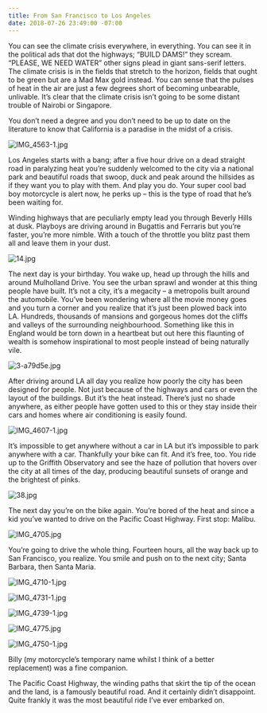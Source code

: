 ```yaml
---
title: From San Francisco to Los Angeles
date: 2018-07-26 23:49:00 -07:00
---
```


You can see the climate crisis everywhere, in everything. You can see it in the political ads that dot the highways; “BUILD DAMS!” they scream. “PLEASE, WE NEED WATER” other signs plead in giant sans-serif letters. The climate crisis is in the fields that stretch to the horizon, fields that ought to be green but are a Mad Max gold instead. You can sense that the pulses of heat in the air are just a few degrees short of becoming unbearable, unlivable. It’s clear that the climate crisis isn’t going to be some distant trouble of Nairobi or Singapore.

You don’t need a degree and you don’t need to be up to date on the literature to know that California is a paradise in the midst of a crisis.

![IMG_4563-1.jpg](/uploads/IMG_4563-1.jpg)

Los Angeles starts with a bang; after a five hour drive on a dead straight road in paralyzing heat you’re suddenly welcomed to the city via a national park and beautiful roads that swoop, duck and peak around the hillsides as if they want you to play with them. And play you do. Your super cool bad boy motorcycle is alert now, he perks up – this is the type of road that he’s been waiting for.

Winding highways that are peculiarly empty lead you through Beverly Hills at dusk. Playboys are driving around in Bugattis and Ferraris but you’re faster, you’re more nimble. With a touch of the throttle you blitz past them all and leave them in your dust.

![14.jpg](/uploads/14.jpg)

The next day is your birthday. You wake up, head up through the hills and around Mulholland Drive. You see the urban sprawl and wonder at this thing people have built. It’s not a city, it’s a megacity – a metropolis built around the automobile. You’ve been wondering where all the movie money goes and you turn a corner and you realize that it’s just been plowed back into LA. Hundreds, thousands of mansions and gorgeous homes dot the cliffs and valleys of the surrounding neighbourhood. Something like this in England would be torn down in a heartbeat but out here this flaunting of wealth is somehow inspirational to most people instead of being naturally vile.

![3-a79d5e.jpg](/uploads/3-a79d5e.jpg)

After driving around LA all day you realize how poorly the city has been designed for people. Not just because of the highways and cars or even the layout of the buildings. But it’s the heat instead. There’s just no shade anywhere, as either people have gotten used to this or they stay inside their cars and homes where air conditioning is easily found.

![IMG_4607-1.jpg](/uploads/IMG_4607-1.jpg)

It’s impossible to get anywhere without a car in LA but it’s impossible to park anywhere with a car. Thankfully your bike can fit. And it’s free, too. You ride up to the Griffith Observatory and see the haze of pollution that hovers over the city at all times of the day, producing beautiful sunsets of orange and the brightest of pinks. 

![38.jpg](/uploads/38.jpg)

The next day you’re on the bike again. You’re bored of the heat and since a kid you’ve wanted to drive on the Pacific Coast Highway. First stop: Malibu.

![IMG_4705.jpg](/uploads/IMG_4705.jpg)

You’re going to drive the whole thing. Fourteen hours, all the way back up to San Francisco, you realize. You smile and push on to the next city; Santa Barbara, then Santa Maria.

![IMG_4710-1.jpg](/uploads/IMG_4710-1.jpg)

![IMG_4731-1.jpg](/uploads/IMG_4731-1.jpg)

![IMG_4739-1.jpg](/uploads/IMG_4739-1.jpg) 

![IMG_4775.jpg](/uploads/IMG_4775.jpg)

![IMG_4750-1.jpg](/uploads/IMG_4750-1.jpg)


Billy (my motorcycle’s temporary name whilst I think of a better replacement) was a fine companion. 

The Pacific Coast Highway, the winding paths that skirt the tip of the ocean and the land, is a famously beautiful road. And it certainly didn’t disappoint. Quite frankly it was the most beautiful ride I’ve ever embarked on.